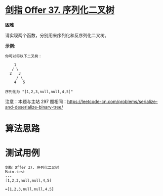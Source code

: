 # [剑指 Offer 37. 序列化二叉树][cnTitle]

**困难**

请实现两个函数，分别用来序列化和反序列化二叉树。

**示例:** 

```
你可以将以下二叉树：

    1
   / \
  2   3
     / \
    4   5

序列化为 "[1,2,3,null,null,4,5]"
```

注意：本题与主站 297 题相同：https://leetcode-cn.com/problems/serialize-and-deserialize-binary-tree/




# 算法思路

# 测试用例
```
剑指 Offer 37. 序列化二叉树
Main.test
---
[1,2,3,null,null,4,5]

=[1,2,3,null,null,4,5]
```

[cnTitle]: https://leetcode-cn.com/problems/xu-lie-hua-er-cha-shu-lcof/
